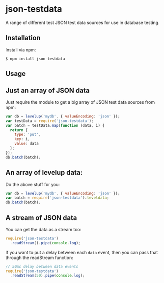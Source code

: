 # json-testdata

A range of different test JSON test data sources for use in database testing.

## Installation

Install via npm:

```
$ npm install json-testdata
```

## Usage

## Just an array of JSON data

Just require the module to get a big array of JSON test data sources from npm:

``` js
var db = levelup('mydb', { valueEncoding: 'json' });
var testData = require('json-testdata');
var batch = testData.map(function (data, i) {
  return {
    type: 'put',
    key: i,
    value: data
  };
});
db.batch(batch);
```

## An array of levelup data:

Do the above stuff for you:

``` js
var db = levelup('mydb', { valueEncoding: 'json' });
var batch = require('json-testdata').leveldata;
db.batch(batch);
```

## A stream of JSON data

You can get the data as a stream too:

``` js
require('json-testdata')
  .readStream().pipe(console.log);
```

If you want to put a delay between each `data` event, then you can pass that
through the readStream function:

``` js
// 50ms delay between data events
require('json-testdata')
  .readStream(50).pipe(console.log);
```
